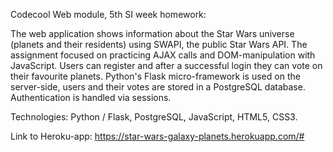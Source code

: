 Codecool Web module, 5th SI week homework:

The web application shows information about the Star Wars universe (planets and their residents) using SWAPI, the public Star Wars API.
The assignment focused on practicing AJAX calls and DOM-manipulation with JavaScript.
Users can register and after a successful login they can vote on their favourite planets. Python's Flask micro-framework
is used on the server-side, users and their votes are stored in a PostgreSQL database. Authentication is handled via sessions.

Technologies: Python / Flask, PostgreSQL, JavaScript, HTML5, CSS3.

Link to Heroku-app: https://star-wars-galaxy-planets.herokuapp.com/#
